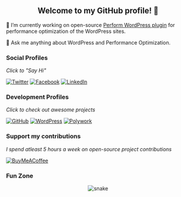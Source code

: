 <h2 align=center>Welcome to my GitHub profile! 👋</h2>

🔭 I’m currently working on open-source [Perform WordPress plugin](https://performwp.com) for performance optimization of the WordPress sites. 

💬 Ask me anything about WordPress and Performance Optimization.

### Social Profiles
_Click to "Say Hi"_

[![Twitter](https://img.shields.io/static/v1?label=Twitter&message=@mehul_gohil0810&color=ffffff&style=for-the-badge&logo=twitter&labelColor=1DA1F2&logoColor=ffffff)](https://twitter.com/mehul_gohil0810)
[![Facebook](https://img.shields.io/static/v1?label=Facebook&message=mehulgohilindia&color=ffffff&style=for-the-badge&logo=facebook&labelColor=1877F2&logoColor=ffffff)](https://facebook.com/mehulgohilindia)
[![LinkedIn](https://img.shields.io/static/v1?label=LinkedIn&message=mehulgohilindia&color=ffffff&style=for-the-badge&logo=linkedin&labelColor=0A66C2&logoColor=ffffff)](https://www.linkedin.com/in/mehulgohilindia/) 

### Development Profiles
_Click to check out awesome projects_

[![GitHub](https://img.shields.io/static/v1?label=GitHub&message=mehul0810&color=ffffff&style=for-the-badge&logo=github&labelColor=181717&logoColor=ffffff)](https://github.com/mehul0810)
[![WordPress](https://img.shields.io/static/v1?label=WordPress&message=mehul0810&color=ffffff&style=for-the-badge&logo=wordpress&labelColor=21759B&logoColor=ffffff)](https://profiles.wordpress.org/mehul0810)
[![Polywork](https://img.shields.io/static/v1?label=Polywork&message=mehulgohil&color=ffffff&style=for-the-badge&logo=polywork&labelColor=21759B&logoColor=ffffff)](https://polywork.com/mehulgohil)

### Support my contributions
_I spend atleast 5 hours a week on open-source project contributions_

[![BuyMeACoffee](https://img.shields.io/static/v1?label=Buy%20Me%20A%20Coffee&message=mehulgohil&color=ffffff&style=for-the-badge&logo=buymeacoffee&labelColor=FFDD00&logoColor=ffffff)](https://buymeacoffee.com/mehulgohil)


### Fun Zone
<p align="center">
  <img src="https://github.com/ishikkkkaaaa/ishikkkkaaaa/raw/output/github-contribution-grid-snake.svg" alt="snake"></center>
</p>